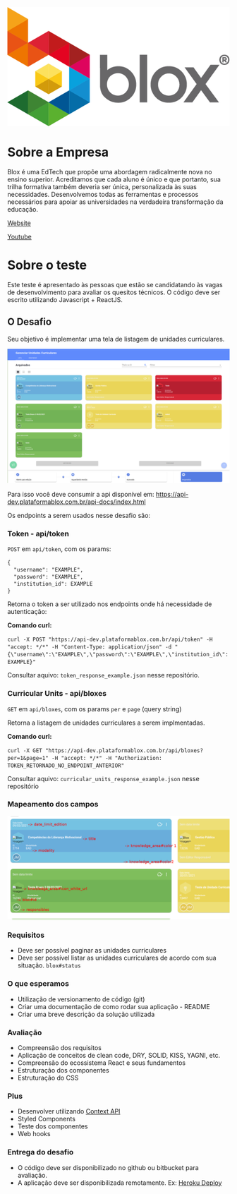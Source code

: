 ![Blox](logo_blox.png)

# Sobre a Empresa

  Blox é uma EdTech que propõe uma abordagem radicalmente nova no ensino superior.
Acreditamos que cada aluno é único e que portanto, sua trilha formativa também
deveria ser única, personalizada às suas necessidades. Desenvolvemos todas as
ferramentas e processos necessários para apoiar as universidades na verdadeira
transformação da educação.

[Website](https://blox.education)

[Youtube](https://www.youtube.com/channel/UCoU3Z5EheoYz3YQFRAaaeTw)

# Sobre o teste

  Este teste é apresentado às pessoas que estão se candidatando às vagas de
desenvolvimento para avaliar os quesitos técnicos. O código deve ser escrito
utilizando Javascript + ReactJS.

## O Desafio

Seu objetivo é implementar uma tela de listagem de unidades curriculares.

![Tela listagem de unidades curriculares](tela_listagem_unidades_curriculares.png)

Para isso você deve consumir a api disponível em:
https://api-dev.plataformablox.com.br/api-docs/index.html

Os endpoints a serem usados nesse desafio são:

### Token - api/token

`POST` em `api/token`, com os params:

```
{
  "username": "EXAMPLE",
  "password": "EXAMPLE",
  "institution_id": EXAMPLE
}
```

Retorna o token a ser utilizado nos endpoints onde há necessidade de autenticação:

**Comando curl:**

`curl -X POST "https://api-dev.plataformablox.com.br/api/token" -H "accept: */*" -H "Content-Type: application/json" -d "{\"username\":\"EXAMPLE\",\"password\":\"EXAMPLE\",\"institution_id\":EXAMPLE}"`

Consultar aquivo: `token_response_example.json` nesse repositório.

### Curricular Units - api/bloxes

`GET` em `api/bloxes`, com os params `per` e `page` (query string)

Retorna a listagem de unidades curriculares a serem implmentadas.

**Comando curl:**

`curl -X GET "https://api-dev.plataformablox.com.br/api/bloxes?per=1&page=1" -H "accept: */*" -H "Authorization: TOKEN_RETORNADO_NO_ENDPOINT_ANTERIOR"`

Consultar aquivo: `curricular_units_response_example.json` nesse repositório

### Mapeamento dos campos

![Sugestão de tela](fields.png)

### Requisitos

- Deve ser possível paginar as unidades curriculares
- Deve ser possível listar as unidades curriculares de acordo com sua situação. `blox#status`

### O que esperamos

 - Utilização de versionamento de código (git)
 - Criar uma documentação de como rodar sua aplicação - README
 - Criar uma breve descrição da solução utilizada

### Avaliação

  - Compreensão dos requisitos
  - Aplicação de conceitos de clean code, DRY, SOLID, KISS, YAGNI, etc.
  - Compreensão do ecossistema React e seus fundamentos
  - Estruturação dos componentes
  - Estruturação do CSS

### Plus

 - Desenvolver utilizando [Context API](https://reactjs.org/docs/context.html)
 - Styled Components
 - Teste dos componentes
 - Web hooks

### Entrega do desafio

- O código deve ser disponibilizado no github ou bitbucket para avaliação.
- A aplicação deve ser disponibilizada remotamente.
  Ex: [Heroku Deploy](https://blog.heroku.com/deploying-react-with-zero-configuration)
